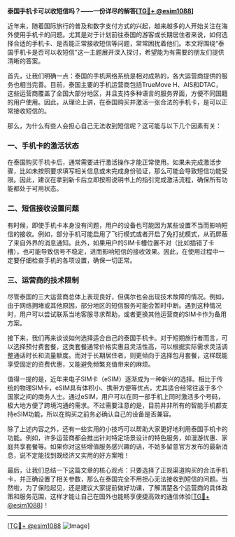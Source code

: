 **泰国手机卡可以收短信吗？——一份详尽的解答[[TG💪+ @esim1088](https://t.me/s/esim1088)]**

近年来，随着国际旅行的普及和数字支付方式的兴起，越来越多的人开始关注在海外使用手机卡的问题。尤其是对于计划前往泰国的游客或长期居住者来说，如何选择合适的手机卡、是否能正常接收短信等问题，常常困扰着他们。本文将围绕“泰国手机卡是否可以收短信”这一主题展开深入探讨，希望能为有需要的朋友们提供清晰的答案。

首先，让我们明确一点：泰国的手机网络系统是相对成熟的，各大运营商提供的服务也相当完善。目前，泰国主要的手机运营商包括TrueMove H、AIS和DTAC，这些运营商覆盖了全国大部分地区，并且支持多种语言的服务界面，方便不同国籍的用户使用。因此，从理论上讲，在泰国购买并激活一张合法的手机卡，是可以正常接收短信的。

那么，为什么有些人会担心自己无法收到短信呢？这可能与以下几个因素有关：

### 一、手机卡的激活状态

在泰国购买手机卡后，通常需要进行激活操作才能正常使用。如果未完成激活步骤，比如未按照要求填写相关信息或未完成身份验证，那么可能会导致短信功能受限。因此，建议在拿到新卡后立即按照说明书上的指引完成激活流程，确保所有功能都处于可用状态。

### 二、短信接收设置问题

有时候，即使手机卡本身没有问题，用户的设备也可能因为某些设置不当而影响短信的接收。例如，部分手机可能启用了飞行模式或者开启了免打扰模式，从而屏蔽了来自外界的消息通知。此外，如果用户的SIM卡槽位置不对（比如插错了卡槽），也可能导致信号不稳定，进而影响短信的接收效果。因此，在使用过程中一定要仔细检查手机的各项设置，确保一切正常。

### 三、运营商的技术限制

尽管泰国的三大运营商总体上表现良好，但偶尔也会出现技术故障的情况。例如，由于网络拥堵或其他原因，部分地区的短信服务可能会暂时中断。遇到这种情况时，用户可以尝试联系当地客服寻求帮助，或者更换其他运营商的SIM卡作为备用方案。

接下来，我们再来谈谈如何选择适合自己的泰国手机卡。对于短期旅行者而言，可以选择预付费套餐，这类套餐通常价格实惠且灵活性高，可以根据实际需求灵活调整通话时长和流量额度。而对于长期居住者，则更倾向于选择包月套餐，这样既能享受固定的资费优惠，又能避免频繁充值带来的麻烦。

值得一提的是，近年来电子SIM卡（eSIM）逐渐成为一种新兴的选择。相比于传统的物理SIM卡，eSIM具有体积小、携带方便等优点，尤其适合经常往返于多个国家之间的商务人士。通过eSIM，用户可以在同一部手机上同时激活多个号码，极大地方便了跨境沟通的需求。不过需要注意的是，目前并非所有的智能手机都支持eSIM功能，所以在购买之前务必确认自己的设备是否兼容。

除了上述内容之外，还有一些实用的小技巧可以帮助大家更好地利用泰国手机卡的功能。例如，许多运营商都会推出针对特定场景设计的特色服务，如漫游优惠、家庭共享套餐等。如果你对这些增值服务感兴趣的话，不妨多留意官方发布的最新消息，说不定能找到既经济又实用的好方案哦！

最后，让我们总结一下这篇文章的核心观点：只要选择了正规渠道购买的合法手机卡，并正确设置了相关参数，那么在泰国完全不用担心无法接收到短信的问题。当然啦，为了保险起见，还是建议大家提前做好功课，了解清楚各个运营商的具体政策和服务范围，这样才能让自己在国外也能畅享便捷高效的通信体验[[TG💪+ @esim1088](https://t.me/s/esim1088)]！

---

[[TG💪+ @esim1088](https://t.me/s/esim1088) ![Image](https://i.postimg.cc/4NQfJmqS/Snipaste-2025-05-13-00-14-12.png)]